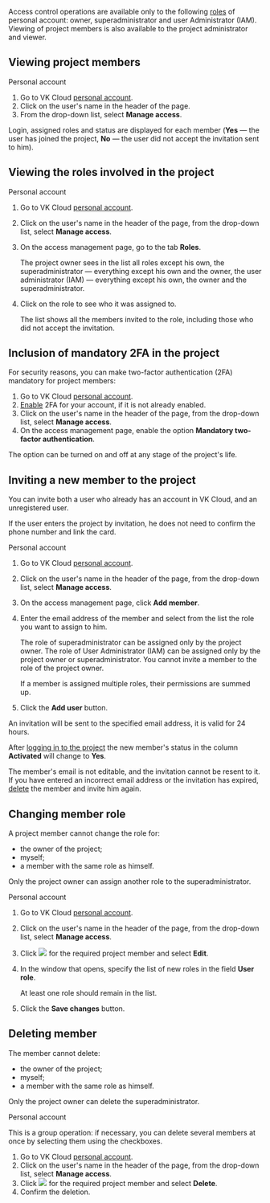 Access control operations are available only to the following [roles](../../../concepts/rolesandpermissions) of personal account: owner, superadministrator and user Administrator (IAM). Viewing of project members is also available to the project administrator and viewer.

## Viewing project members

<tabs>
<tablist>
<tab>Personal account</tab>
</tablist>
<tabpanel>

1. Go to VK Cloud [personal account](https://msk.cloud.vk.com/app/en).
1. Click on the user's name in the header of the page.
1. From the drop-down list, select **Manage access**.

Login, assigned roles and status are displayed for each member (**Yes** — the user has joined the project, **No** — the user did not accept the invitation sent to him).

</tabpanel>
</tabs>

## Viewing the roles involved in the project

<tabs>
<tablist>
<tab>Personal account</tab>
</tablist>
<tabpanel>

1. Go to VK Cloud [personal account](https://msk.cloud.vk.com/app/en).
1. Click on the user's name in the header of the page, from the drop-down list, select **Manage access**.
1. On the access management page, go to the tab **Roles**.

    The project owner sees in the list all roles except his own, the superadministrator — everything except his own and the owner, the user administrator (IAM) — everything except his own, the owner and the superadministrator.

1. Click on the role to see who it was assigned to.

    The list shows all the members invited to the role, including those who did not accept the invitation.

</tabpanel>
</tabs>

## Inclusion of mandatory 2FA in the project

For security reasons, you can make two-factor authentication (2FA) mandatory for project members:

1. Go to VK Cloud [personal account](https://msk.cloud.vk.com/app/en).
1. [Enable](../../account-manage/manage-2fa/) 2FA for your account, if it is not already enabled.
1. Click on the user's name in the header of the page, from the drop-down list, select **Manage access**.
1. On the access management page, enable the option **Mandatory two-factor authentication**.

The option can be turned on and off at any stage of the project's life.

## Inviting a new member to the project

You can invite both a user who already has an account in VK Cloud, and an unregistered user.

If the user enters the project by invitation, he does not need to confirm the phone number and link the card.

<tabs>
<tablist>
<tab>Personal account</tab>
</tablist>
<tabpanel>

1. Go to VK Cloud [personal account](https://msk.cloud.vk.com/app/en).
1. Click on the user's name in the header of the page, from the drop-down list, select **Manage access**.
1. On the access management page, click **Add member**.
1. Enter the email address of the member and select from the list the role you want to assign to him.

    The role of superadministrator can be assigned only by the project owner. The role of User Administrator (IAM) can be assigned only by the project owner or superadministrator. You cannot invite a member to the role of the project owner.

    If a member is assigned multiple roles, their permissions are summed up.

1. Click the **Add user** button.

</tabpanel>
</tabs>

An invitation will be sent to the specified email address, it is valid for 24 hours.

After [logging in to the project](../../project-invitation/) the new member's status in the column **Activated** will change to **Yes**.

<info>

The member's email is not editable, and the invitation cannot be resent to it. If you have entered an incorrect email address or the invitation has expired, [delete](#deleting_member) the member and invite him again.

</info>

## Changing member role

A project member cannot change the role for:

- the owner of the project;
- myself;
- a member with the same role as himself.

Only the project owner can assign another role to the superadministrator.

<tabs>
<tablist>
<tab>Personal account</tab>
</tablist>
<tabpanel>

1. Go to VK Cloud [personal account](https://msk.cloud.vk.com/app/en).
1. Click on the user's name in the header of the page, from the drop-down list, select **Manage access**.
1. Click ![ ](/en/assets/more-icon.svg "inline") for the required project member and select **Edit**.
1. In the window that opens, specify the list of new roles in the field **User role**.

    At least one role should remain in the list.

1. Click the **Save changes** button.

</tabpanel>
</tabs>

## Deleting member

The member cannot delete:

- the owner of the project;
- myself;
- a member with the same role as himself.

Only the project owner can delete the superadministrator.

<tabs>
<tablist>
<tab>Personal account</tab>
</tablist>
<tabpanel>

This is a group operation: if necessary, you can delete several members at once by selecting them using the checkboxes.

1. Go to VK Cloud [personal account](https://msk.cloud.vk.com/app/en).
1. Click on the user's name in the header of the page, from the drop-down list, select **Manage access**.
1. Click ![ ](/en/assets/more-icon.svg "inline") for the required project member and select **Delete**.
1. Confirm the deletion.

</tabpanel>
</tabs>
